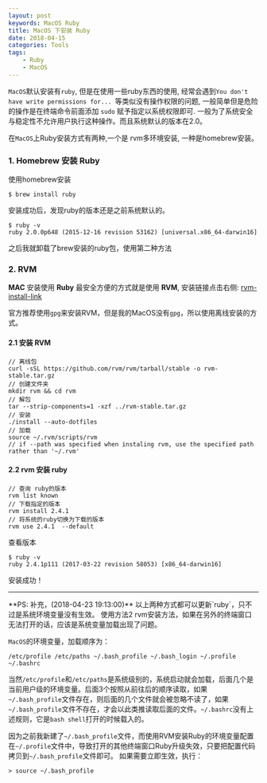 ```yaml
---
layout: post
keywords: MacOS Ruby
title: MacOS 下安装 Ruby
date: 2018-04-15
categories: Tools
tags:
    - Ruby
    - MacOS
---
```


`MacOS`默认安装有`ruby`, 但是在使用一些ruby东西的使用, 经常会遇到`You don't have write permissions for... `等类似没有操作权限的问题, 一般简单但是危险的操作是在终端命令前面添加 `sudo` 赋予指定以系统权限即可. 一般为了系统安全与稳定性不允许用户执行这种操作。而且系统默认的版本在2.0。

在`MacOS`上Ruby安装方式有两种,一个是 rvm多环境安装, 一种是homebrew安装。

### 1. Homebrew 安装 Ruby

使用homebrew安装

```
$ brew install ruby
```
安装成功后，发现ruby的版本还是之前系统默认的。

```
$ ruby -v
ruby 2.0.0p648 (2015-12-16 revision 53162) [universal.x86_64-darwin16]
```
之后我就卸载了brew安装的ruby包，使用第二种方法

<!-- more -->

### 2. RVM

**MAC** 安装使用 **Ruby** 最安全方便的方式就是使用 **RVM**, 安装链接点击右侧: [rvm-install-link](https://rvm.io/rvm/install)

官方推荐使用`gpg`来安装RVM，但是我的MacOS没有`gpg`，所以使用离线安装的方式。

#### 2.1 安装 RVM

```
// 离线包
curl -sSL https://github.com/rvm/rvm/tarball/stable -o rvm-stable.tar.gz
// 创建文件夹
mkdir rvm && cd rvm
// 解包
tar --strip-components=1 -xzf ../rvm-stable.tar.gz
// 安装 
./install --auto-dotfiles
// 加载
source ~/.rvm/scripts/rvm
// if --path was specified when instaling rvm, use the specified path rather than '~/.rvm'
```
#### 2.2 rvm 安装 ruby

```
// 查询 ruby的版本
rvm list known
// 下载指定的版本
rvm install 2.4.1
// 将系统的ruby切换为下载的版本
rvm use 2.4.1  --default
```

查看版本

```
$ ruby -v
ruby 2.4.1p111 (2017-03-22 revision 58053) [x86_64-darwin16]
```

安装成功！

<hr/>**PS: 补充，(2018-04-23 19:13:00)**
以上两种方式都可以更新`ruby`，只不过是系统环境变量没有生效。
使用方法2 rvm安装方法，如果在另外的终端窗口无法打开的话，应该是系统变量加载出现了问题。

`MacOS`的环境变量，加载顺序为：

```
/etc/profile /etc/paths ~/.bash_profile ~/.bash_login ~/.profile ~/.bashrc
```
当然`/etc/profile`和`/etc/paths`是系统级别的，系统启动就会加载，后面几个是当前用户级的环境变量。后面3个按照从前往后的顺序读取，如果`~/.bash_profile`文件存在，则后面的几个文件就会被忽略不读了，如果`~/.bash_profile`文件不存在，才会以此类推读取后面的文件。`~/.bashrc`没有上述规则，它是`bash shell`打开的时候载入的。

因为之前我新建了`~/.bash_profile`文件，而使用RVM安装Ruby的环境变量配置在`~/.profile`文件中，导致打开的其他终端窗口Ruby升级失效，只要把配置代码拷贝到`~/.bash_profile`文件即可。
如果需要立即生效，执行：

```
> source ~/.bash_profile
```


